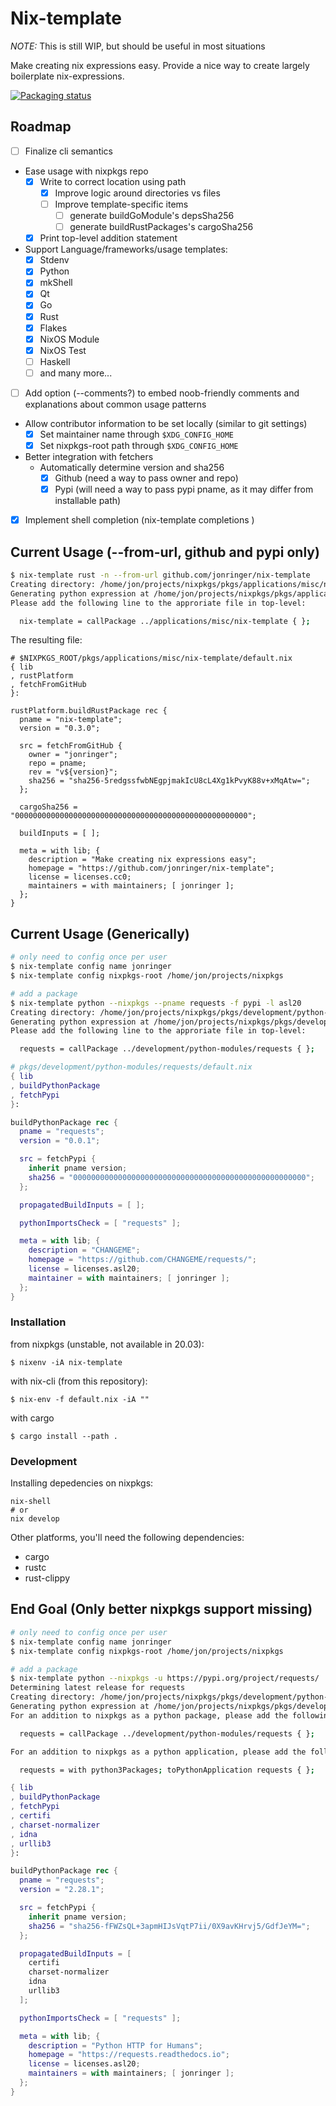 # Nix-template

*NOTE:* This is still WIP, but should be useful in most situations

Make creating nix expressions easy. Provide a nice way to create largely boilerplate nix-expressions.

[![Packaging status](https://repology.org/badge/vertical-allrepos/nix-template.svg)](https://repology.org/project/nix-template/versions)

## Roadmap

- [ ] Finalize cli semantics
- Ease usage with nixpkgs repo
  - [X] Write to correct location using path
    - [X] Improve logic around directories vs files
    - [ ] Improve template-specific items
      - [ ] generate buildGoModule's depsSha256
      - [ ] generate buildRustPackages's cargoSha256
  - [X] Print top-level addition statement
- Support Language/frameworks/usage templates:
  - [X] Stdenv
  - [X] Python
  - [X] mkShell
  - [x] Qt
  - [x] Go
  - [x] Rust
  - [x] Flakes
  - [x] NixOS Module
  - [x] NixOS Test
  - [ ] Haskell
  - [ ] and many more...
- [ ] Add option (--comments?) to embed noob-friendly comments and explanations about common usage patterns
- Allow contributor information to be set locally (similar to git settings)
  - [X] Set maintainer name through `$XDG_CONFIG_HOME`
  - [X] Set nixpkgs-root path through `$XDG_CONFIG_HOME`
- Better integration with fetchers
  - Automatically determine version and sha256
    - [X] Github (need a way to pass owner and repo)
    - [X] Pypi (will need a way to pass pypi pname, as it may differ from installable path)
- [X] Implement shell completion (nix-template completions <SHELL>)

## Current Usage (--from-url, github and pypi only)

```bash
$ nix-template rust -n --from-url github.com/jonringer/nix-template
Creating directory: /home/jon/projects/nixpkgs/pkgs/applications/misc/nix-template
Generating python expression at /home/jon/projects/nixpkgs/pkgs/applications/misc/nix-template/default.nix
Please add the following line to the approriate file in top-level:

  nix-template = callPackage ../applications/misc/nix-template { };
```
The resulting file:
```
# $NIXPKGS_ROOT/pkgs/applications/misc/nix-template/default.nix
{ lib
, rustPlatform
, fetchFromGitHub
}:

rustPlatform.buildRustPackage rec {
  pname = "nix-template";
  version = "0.3.0";

  src = fetchFromGitHub {
    owner = "jonringer";
    repo = pname;
    rev = "v${version}";
    sha256 = "sha256-5redgssfwbNEgpjmakIcU8cL4Xg1kPvyK88v+xMqAtw=";
  };

  cargoSha256 = "0000000000000000000000000000000000000000000000000000";

  buildInputs = [ ];

  meta = with lib; {
    description = "Make creating nix expressions easy";
    homepage = "https://github.com/jonringer/nix-template";
    license = licenses.cc0;
    maintainers = with maintainers; [ jonringer ];
  };
}
```

## Current Usage (Generically)

```bash
# only need to config once per user
$ nix-template config name jonringer
$ nix-template config nixpkgs-root /home/jon/projects/nixpkgs

# add a package
$ nix-template python --nixpkgs --pname requests -f pypi -l asl20
Creating directory: /home/jon/projects/nixpkgs/pkgs/development/python-modules/requests/
Generating python expression at /home/jon/projects/nixpkgs/pkgs/development/python-modules/requests/default.nix
Please add the following line to the approriate file in top-level:

  requests = callPackage ../development/python-modules/requests { };
```
```nix
# pkgs/development/python-modules/requests/default.nix
{ lib
, buildPythonPackage
, fetchPypi
}:

buildPythonPackage rec {
  pname = "requests";
  version = "0.0.1";

  src = fetchPypi {
    inherit pname version;
    sha256 = "0000000000000000000000000000000000000000000000000000";
  };

  propagatedBuildInputs = [ ];

  pythonImportsCheck = [ "requests" ];

  meta = with lib; {
    description = "CHANGEME";
    homepage = "https://github.com/CHANGEME/requests/";
    license = licenses.asl20;
    maintainer = with maintainers; [ jonringer ];
  };
}
```

### Installation

from nixpkgs (unstable, not available in 20.03):
```
$ nixenv -iA nix-template
```

with nix-cli (from this repository):
```
$ nix-env -f default.nix -iA ""
```

with cargo
```
$ cargo install --path .
```

### Development

Installing depedencies on nixpkgs:
```
nix-shell
# or
nix develop
```

Other platforms, you'll need the following dependencies:
  - cargo
  - rustc
  - rust-clippy

## End Goal (Only better nixpkgs support missing)

```bash
# only need to config once per user
$ nix-template config name jonringer
$ nix-template config nixpkgs-root /home/jon/projects/nixpkgs

# add a package
$ nix-template python --nixpkgs -u https://pypi.org/project/requests/
Determining latest release for requests
Creating directory: /home/jon/projects/nixpkgs/pkgs/development/python-modules/requests/
Generating python expression at /home/jon/projects/nixpkgs/pkgs/development/python-modules/requests/default.nix
For an addition to nixpkgs as a python package, please add the following to pkgs/top-level/python-packages.nix:

  requests = callPackage ../development/python-modules/requests { };

For an addition to nixpkgs as a python application, please add the following to pkgs/top-level/all-packages.nix:

  requests = with python3Packages; toPythonApplication requests { };
```
```nix
{ lib
, buildPythonPackage
, fetchPypi
, certifi
, charset-normalizer
, idna
, urllib3
}:

buildPythonPackage rec {
  pname = "requests";
  version = "2.28.1";

  src = fetchPypi {
    inherit pname version;
    sha256 = "sha256-fFWZsQL+3apmHIJsVqtP7ii/0X9avKHrvj5/GdfJeYM=";
  };

  propagatedBuildInputs = [
    certifi
    charset-normalizer
    idna
    urllib3
  ];

  pythonImportsCheck = [ "requests" ];

  meta = with lib; {
    description = "Python HTTP for Humans";
    homepage = "https://requests.readthedocs.io";
    license = licenses.asl20;
    maintainers = with maintainers; [ jonringer ];
  };
}
```

